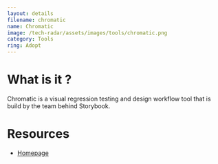 ```yaml
---
layout: details
filename: chromatic
name: Chromatic
image: /tech-radar/assets/images/tools/chromatic.png 
category: Tools
ring: Adopt
---
```


# What is it ?
Chromatic is a visual regression testing and design workflow tool that is build by the team behind Storybook.

# Resources
- [Homepage](https://www.chromatic.com/)
